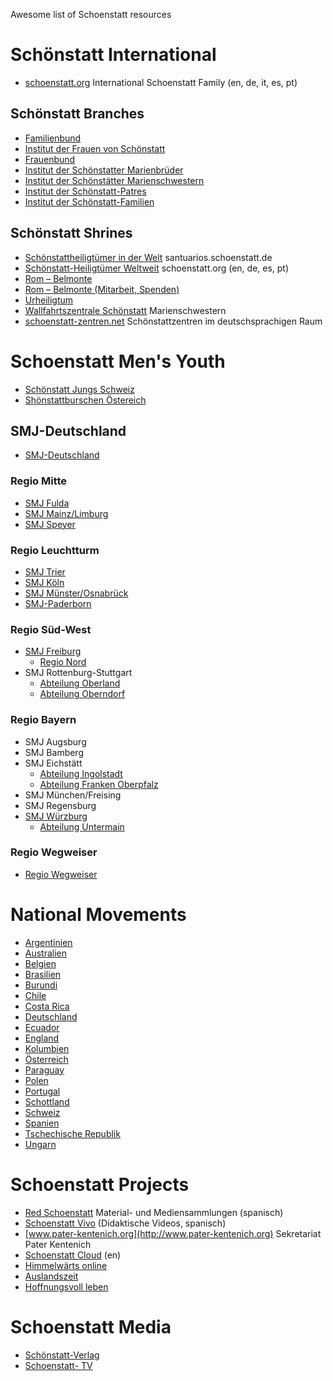 Awesome list of Schoenstatt resources

# Schönstatt International

* [schoenstatt.org](http://www.schoenstatt.org/de/) International Schoenstatt Family (en, de, it, es, pt)

## Schönstatt Branches

* [Familienbund](http://www.int-fam.org)
* [Institut der Frauen von Schönstatt](http://www.frauen-von-schoenstatt.de)
* [Frauenbund](http://www.s-fb.org)
* [Institut der Schönstatter Marienbrüder](http://www.schoenstatt-marienbrueder.de)
* [Institut der Schönstätter Marienschwestern](http://www.s-ms.org)
* [Institut der Schönstatt-Patres](http://www.schoenstatt-fathers.org)
* [Institut der Schönstatt-Familien](http://if-schoenstatt.org)

## Schönstatt Shrines

* [Schönstattheiligtümer in der Welt](http://santuarios.schoenstatt.de/) santuarios.schoenstatt.de
* [Schönstatt-Heiligtümer Weltweit](http://www.schoenstatt.org/de/service/weltkarte-der-heiligtuemer/) schoenstatt.org (en, de, es, pt)
* [Rom – Belmonte](http://www.roma-belmonte.info)
* [Rom – Belmonte (Mitarbeit, Spenden)](http://www.offerta.roma-belmonte.info)
* [Urheiligtum](http://www.urheiligtum.de)
* [Wallfahrtszentrale Schönstatt](http://www.schoenstatt-info.com) Marienschwestern
* [schoenstatt-zentren.net](http://www.schoenstatt-zentren.net) Schönstattzentren im deutschsprachigen Raum

# Schoenstatt Men's Youth

* [Schönstatt Jungs Schweiz](http://schoenstattjungs.ch/)
* [Shönstattburschen Östereich](https://www.facebook.com/SchonstattburschenOsterreich)

## SMJ-Deutschland

* [SMJ-Deutschland](http://smj-deutschland.de)

### Regio Mitte

* [SMJ Fulda](http://www.smj-fulda.de)
* [SMJ Mainz/Limburg](http://www.smj-mainz.de/)
* [SMJ Speyer](http://www.smj-speyer.de/)

### Regio Leuchtturm

* [SMJ Trier](http://www.smj-trier.de)
* [SMJ Köln](http://www.smjkoeln.de/)
* [SMJ Münster/Osnabrück](http://www.haus-marienstein.de/)
* [SMJ-Paderborn](http://schoenstatt-paderborn.org/schoenstattgruppen/smj/)

### Regio Süd-West

* [SMJ Freiburg](http://www.smj-freiburg.de)
  - [Regio Nord](https://www.facebook.com/SmjFreiburgRegioNord)
* SMJ Rottenburg-Stuttgart
  - [Abteilung Oberland](http://www.smjoberland.de)
  - [Abteilung Oberndorf](http://www.smj-oberndorf.de)

### Regio Bayern

* SMJ Augsburg
* SMJ Bamberg
* SMJ Eichstätt
  - [Abteilung Ingolstadt](http://www.smj-ingolstadt.de)
  - [Abteilung Franken Oberpfalz](http://www.smj-afo.de)
* SMJ München/Freising
* SMJ Regensburg
* [SMJ Würzburg](http://www.bewegung.schoenstatt-wuerzburg.de/gemeinschaften/mannesjugend)
  - [Abteilung Untermain](http://www.smj-untermain.de)

### Regio Wegweiser

* [Regio Wegweiser](http://regio-wegweiser.de/)

# National Movements

* [Argentinien ](http://www.schoenstatt.org.ar)
* [Australien](http://www.schoenstatt.org.au)
* [Belgien](http://www.schoenstatt.be)
* [Brasilien](http://www.schoenstatt.org.br)
* [Burundi](http://montsiongikungu.over-blog.com)
* [Chile](http://www.schoenstatt.cl)
* [Costa Rica](http://www.schoenstatt-costarica.com)
* [Deutschland](http://www.schoenstatt.de)
* [Ecuador](http://www.schoenstatt.ec)
* [England](http://www.schoenstatt.org.uk)
* [Kolumbien](http://www.schoenstattcolombia.org)
* [Österreich ](http://www.schoenstatt.at)
* [Paraguay](http://www.schoenstatt.org.py)
* [Polen](http://www.szensztat.pl)
* [Portugal](http://www.schoenstatt.pt)
* [Schottland](http://www.schoenstatt.co.uk)
* [Schweiz ](http://www.schoenstatt.ch)
* [Spanien](http://www.schoenstatt.es)
* [Tschechische Republik](http://www.schoenstatt.cz)
* [Ungarn](http://www.schoenstatt.hu)

# Schoenstatt Projects

* [Red Schoenstatt](http://www.redschoenstatt.org/) Material- und Mediensammlungen (spanisch)
* [Schoenstatt Vivo](http://www.schvivo.cl)  (Didaktische Videos, spanisch)
* [www.pater-kentenich.org](http://www.pater-kentenich.org) Sekretariat Pater Kentenich
* [Schoenstatt Cloud](http://www.theschoenstattcloud.com/) (en)
* [Himmelwärts online](http://schhw.net/) 
* [Auslandszeit](http://www.auslandszeit.org/)
* [Hoffnungsvoll leben](http://www.hoffnungsvoll-leben.de/)

# Schoenstatt Media

* [Schönstatt-Verlag](http://www.schoenstatt-verlag.de) 
* [Schoenstatt- TV](http://www.schoenstatt-tv.de)
